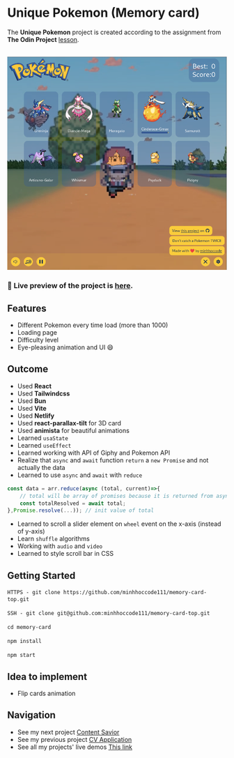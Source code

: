 # Unique Pokemon (Memory card)

The **Unique Pokemon** project is created according to the assignment from **The Odin Project** [lesson](https://www.theodinproject.com/lessons/node-path-react-new-memory-card).
<br>
<br>

![Preview](public/pokemon-gameplay.png)

### 🔗 **Live preview** of the project is [here](https://unique-pokemon.netlify.app/).

## **Features**

- Different Pokemon every time load (more than 1000)
- Loading page
- Difficulty level
- Eye-pleasing animation and UI 😄

## **Outcome**

- Used **React**
- Used **Tailwindcss**
- Used **Bun**
- Used **Vite**
- Used **Netlify**
- Used **react-parallax-tilt** for 3D card
- Used **animista** for beautiful animations
- Learned `usaState`
- Learned `useEffect`
- Learned working with API of Giphy and Pokemon API
- Realize that `async` and `await` function `return` a `new Promise` and not actually the data
- Learned to use `async` and `await` with `reduce`

```jsx
const data = arr.reduce(async (total, current)=>{
	// total will be array of promises because it is returned from async function
	const totalResolved = await total;
},Promise.resolve(...)); // init value of total
```

- Learned to scroll a slider element on `wheel` event on the x-axis (instead of y-axis)
- Learn `shuffle` algorithms
- Working with `audio` and `video`
- Learned to style scroll bar in CSS

## **Getting Started**

```
HTTPS - git clone https://github.com/minhhoccode111/memory-card-top.git

SSH - git clone git@github.com:minhhoccode111/memory-card-top.git

cd memory-card

npm install

npm start
```

## **Idea to implement**

- Flip cards animation

## **Navigation**

- See my next project [Content Savior](https://github.com/minhhoccode111/content-savior)
- See my previous project [CV Application](https://github.com/minhhoccode111/cv-application-top/)
- See all my projects' live demos [This link](https://github.com/minhhoccode111/all-projects-live-demos)
